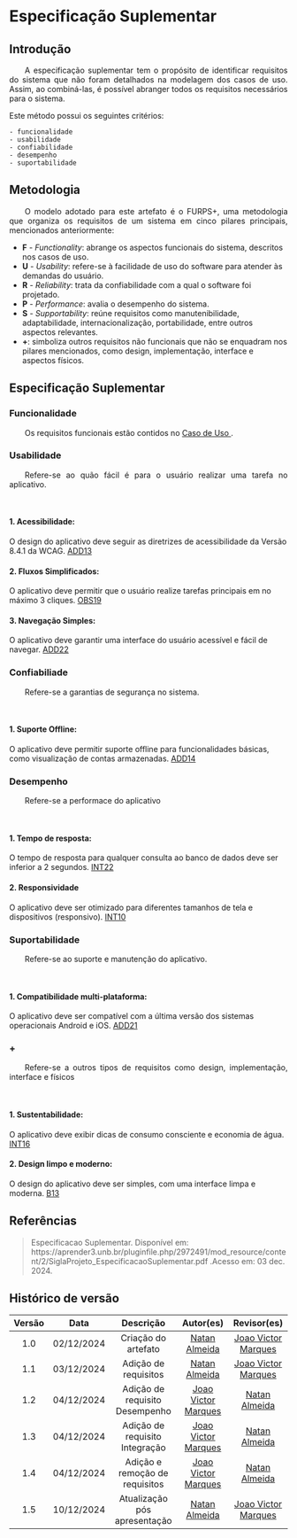 # Especificação Suplementar

## Introdução 
<p align="justify">&emsp;&emsp;A especificação suplementar tem o propósito de identificar requisitos do sistema que não foram detalhados na modelagem dos casos de uso. Assim, ao combiná-las, é possível abranger todos os requisitos necessários para o sistema.</p>

Este método possui os seguintes critérios:

```
- funcionalidade
- usabilidade
- confiabilidade
- desempenho 
- suportabilidade
```

## Metodologia
<p align="justify">&emsp;&emsp;O modelo adotado para este artefato é o FURPS+, uma metodologia que organiza os requisitos de um sistema em cinco pilares principais, mencionados anteriormente:</p>

- **F** - _Functionality_: abrange os aspectos funcionais do sistema, descritos nos casos de uso.  
- **U** - _Usability_: refere-se à facilidade de uso do software para atender às demandas do usuário.  
- **R** - _Reliability_: trata da confiabilidade com a qual o software foi projetado.  
- **P** - _Performance_: avalia o desempenho do sistema.  
- **S** - _Supportability_: reúne requisitos como manutenibilidade, adaptabilidade, internacionalização, portabilidade, entre outros aspectos relevantes.  
- **+**: simboliza outros requisitos não funcionais que não se enquadram nos pilares mencionados, como design, implementação, interface e aspectos físicos.

## Especificação Suplementar
### Funcionalidade
<p align="justify">&emsp;&emsp;Os requisitos funcionais estão contidos no <a href="https://requisitos-de-software.github.io/2024.2-CAESB-Autoatendimento/modelagem/caso_uso/">Caso de Uso </a>.</p>

### Usabilidade
<p align="justify">&emsp;&emsp;Refere-se ao quão fácil é para o usuário realizar uma tarefa no aplicativo.</p>
<br>

#### 1. Acessibilidade:
O design do aplicativo deve seguir as diretrizes de acessibilidade da Versão 8.4.1 da WCAG. <a href="https://requisitos-de-software.github.io/2024.2-CAESB-Autoatendimento/elicitacao/tecnicas/analise_documento/#requisitos">ADD13</a>

#### 2. Fluxos Simplificados:
O aplicativo deve permitir que o usuário realize tarefas principais em no máximo 3 cliques. <a href="https://requisitos-de-software.github.io/2024.2-CAESB-Autoatendimento/elicitacao/tecnicas/observacao/#requisitos">OBS19</a>

#### 3. Navegação Simples:
O aplicativo deve garantir uma interface do usuário acessível e fácil de navegar. <a href="https://requisitos-de-software.github.io/2024.2-CAESB-Autoatendimento/elicitacao/tecnicas/analise_documento/#requisitos">ADD22</a>

### Confiabiliade
<p align="justify">&emsp;&emsp;Refere-se a garantias de segurança no sistema.</p>
<br>

#### 1. Suporte Offline:
O aplicativo deve permitir suporte offline para funcionalidades básicas, como visualização de contas armazenadas.
<a href="https://requisitos-de-software.github.io/2024.2-CAESB-Autoatendimento/elicitacao/tecnicas/analise_documento/#requisitos">ADD14</a>

### Desempenho
<p align="justify">&emsp;&emsp;Refere-se a performace do aplicativo</p>
<br>

#### 1. Tempo de resposta:
O tempo de resposta para qualquer consulta ao banco de dados deve ser inferior a 2 segundos.
<a href="https://requisitos-de-software.github.io/2024.2-CAESB-Autoatendimento/elicitacao/tecnicas/introspeccao/#requisitos">INT22</a>

#### 2. Responsividade
O aplicativo deve ser otimizado para diferentes tamanhos de tela e dispositivos (responsivo).
<a href="https://requisitos-de-software.github.io/2024.2-CAESB-Autoatendimento/elicitacao/tecnicas/introspeccao/#requisitos">INT10</a>


### Suportabilidade
<p align="justify">&emsp;&emsp;Refere-se ao suporte e manutenção do aplicativo.</p>
<br>

#### 1. Compatibilidade multi-plataforma:
O aplicativo deve ser compatível com a última versão dos sistemas operacionais Android e iOS.
<a href="https://requisitos-de-software.github.io/2024.2-CAESB-Autoatendimento/elicitacao/tecnicas/analise_documento/#requisitos">ADD21</a>

### +
<p align="justify">&emsp;&emsp;Refere-se a outros tipos de requisitos como design, implementação, interface e físicos</p>
<br>

#### 1. Sustentabilidade:
O aplicativo deve exibir dicas de consumo consciente e economia de água. <a href="https://requisitos-de-software.github.io/2024.2-CAESB-Autoatendimento/elicitacao/tecnicas/introspeccao/#requisitos">INT16</a>

#### 2. Design limpo e moderno:
O design do aplicativo deve ser simples, com uma interface limpa e moderna. <a href="https://requisitos-de-software.github.io/2024.2-CAESB-Autoatendimento/elicitacao/tecnicas/Brainstorm/#requisitos">B13</a>


## Referências
> <p style="word-wrap: break-word; overflow-wrap: break-word;">Especificacao Suplementar. Disponível em: https://aprender3.unb.br/pluginfile.php/2972491/mod_resource/content/2/SiglaProjeto_EspecificacaoSuplementar.pdf .Acesso em: 03 dec. 2024.</p> 

## Histórico de versão

| Versão |    Data    |      Descrição       |       Autor(es)       |     Revisor(es)     |
| :-----: | :--------: | :------------------: | :-------------------: | :-----------------: |
|  1.0   | 02/12/2024 | Criação do artefato | [Natan Almeida](https://github.com/natanalmeida03) | [Joao Victor Marques](https://github.com/jmarquees) |
|  1.1   | 03/12/2024 | Adição de requisitos | [Natan Almeida](https://github.com/natanalmeida03) | [Joao Victor Marques](https://github.com/jmarquees) |
|  1.2   | 04/12/2024 | Adição de requisito Desempenho | [Joao Victor Marques](https://github.com/jmarquees) | [Natan Almeida](https://github.com/natanalmeida03) |
|  1.3   | 04/12/2024 | Adição de requisito Integração | [Joao Victor Marques](https://github.com/jmarquees) | [Natan Almeida](https://github.com/natanalmeida03) |
|  1.4   | 04/12/2024 | Adição e remoção de requisitos | [Joao Victor Marques](https://github.com/jmarquees) | [Natan Almeida](https://github.com/natanalmeida03) |
|  1.5   | 10/12/2024 | Atualização pós apresentação  | [Natan Almeida](https://github.com/natanalmeida03) | [Joao Victor Marques](https://github.com/jmarquees) |
